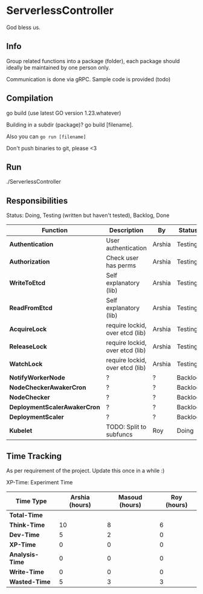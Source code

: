 # ServerlessController

God bless us. 

## Info

Group related functions into a package (folder), each package should ideally be maintained by one person only. 

Communication is done via gRPC. Sample code is provided (todo)

## Compilation

go build
(use latest GO version 1.23.whatever)

Building in a subdir (package)? go build [filename].

Also you can `go run [filename]`

Don't push binaries to git, please <3 

## Run

./ServerlessController

## Responsibilities 

Status: Doing, Testing (written but haven't tested), Backlog, Done

| Function                       | Description                     | By     | Status  |
|--------------------------------|---------------------------------|--------|---------|
| **Authentication**             | User authentication             | Arshia | Testing | 
| **Authorization**              | Check user has perms            | Arshia | Testing | 
| **WriteToEtcd**                | Self explanatory (lib)          | Arshia | Testing | 
| **ReadFromEtcd**               | Self explanatory (lib)          | Arshia | Testing | 
| **AcquireLock**                | require lockid, over etcd (lib) | Arshia | Testing | 
| **ReleaseLock**                | require lockid, over etcd (lib) | Arshia | Testing | 
| **WatchLock**                  | require lockid, over etcd (lib) | Arshia | Testing | 
| **NotifyWorkerNode**           | ?                               | ?      | Backlog | 
| **NodeCheckerAwakerCron**      | ?                               | ?      | Backlog | 
| **NodeChecker**                | ?                               | ?      | Backlog | 
| **DeploymentScalerAwakerCron** | ?                               | ?      | Backlog | 
| **DeploymentScaler**           | ?                               | ?      | Backlog | 
| **Kubelet**                    | TODO: Split to subfuncs         | Roy    | Doing   |

## Time Tracking

As per requirement of the project. Update this once in a while :) 

XP-Time: Experiment Time


| **Time Type**     | **Arshia (hours)** | **Masoud (hours)** | **Roy (hours)** |
|-------------------|--------------------|--------------------|-----------------|
| **Total-Time**    |                    |                    |                 |
| **Think-Time**    | 10                 | 8                  | 6               |
| **Dev-Time**      | 5                  | 2                  | 0               |
| **XP-Time**       | 0                  | 0                  | 0               |
| **Analysis-Time** | 0                  | 0                  | 0               |
| **Write-Time**    | 0                  | 0                  | 0               |
| **Wasted-Time**   | 5                  | 3                  | 3               |
